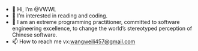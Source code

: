 - 👋 Hi, I’m @VWWL
- 👀 I’m interested in reading and coding.
- 🌱 I am an extreme programming practitioner, committed to software engineering excellence, to change the world’s stereotyped perception of Chinese software.
- 📫 How to reach me vx:wangweili457@gmail.com

<!---
VWWL/VWWL is a ✨ special ✨ repository because its `README.md` (this file) appears on your GitHub profile.
You can click the Preview link to take a look at your changes.
--->
